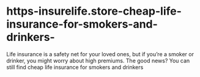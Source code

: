 # https-insurelife.store-cheap-life-insurance-for-smokers-and-drinkers-
Life insurance is a safety net for your loved ones, but if you’re a smoker or drinker, you might worry about high premiums. The good news? You can still find cheap life insurance for smokers and drinkers
